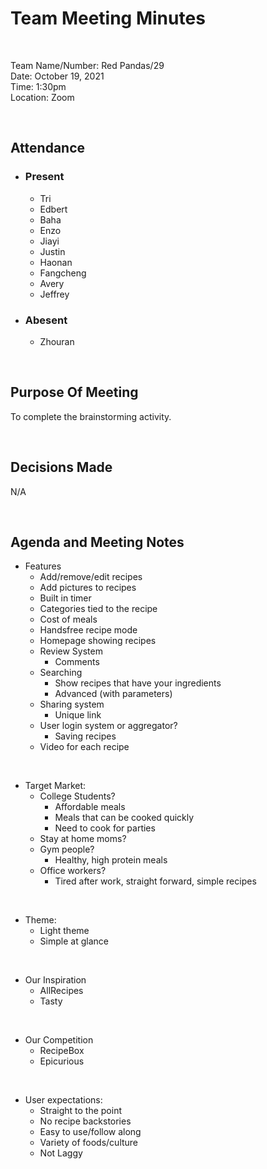 # Team Meeting Minutes #

<br>

Team Name/Number: Red Pandas/29 <br>
Date: October 19, 2021<br>
Time: 1:30pm<br>
Location: Zoom<br>

<br>

## Attendance ##

- ### Present ###
  - Tri
  - Edbert
  - Baha
  - Enzo
  - Jiayi
  - Justin
  - Haonan
  - Fangcheng
  - Avery
  - Jeffrey

- ### Abesent ###
  - Zhouran

<br>

## Purpose Of Meeting ##

To complete the brainstorming activity. 

<br>

## Decisions Made ##

N/A

<br>

## Agenda and Meeting Notes ##

- Features
  - Add/remove/edit recipes
  - Add pictures to recipes
  - Built in timer
  - Categories tied to the recipe
  - Cost of meals
  - Handsfree recipe mode
  - Homepage showing recipes
  - Review System
    - Comments
  - Searching
    - Show recipes that have your ingredients
    - Advanced (with parameters)
  - Sharing system
    - Unique link
  - User login system or aggregator?
    - Saving recipes
  - Video for each recipe

<br>

- Target Market: 
  - College Students?
    - Affordable meals
    - Meals that can be cooked quickly
    - Need to cook for parties
  - Stay at home moms?
  - Gym people?
    - Healthy, high protein meals
  - Office workers?
    - Tired after work, straight forward, simple recipes

<br>

- Theme: 
  - Light theme
  - Simple at glance

<br>

- Our Inspiration
  - AllRecipes
  - Tasty

<br>

- Our Competition
  - RecipeBox
  - Epicurious

<br>

- User expectations:
  - Straight to the point 
  - No recipe backstories
  - Easy to use/follow along
  - Variety of foods/culture
  - Not Laggy